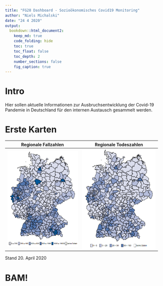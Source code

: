 ```yaml
---
title: "FG28 Dashboard - Sozioökonomisches Covid19 Monitoring"
author: "Niels Michalski"
date: "24 4 2020"
output: 
  bookdown::html_document2:
    keep_md: true
    code_folding: hide
    toc: true
    toc_float: false
    toc_depth: 2
    number_sections: false
    fig_caption: true
---
```




# Intro

Hier sollen aktuelle Informationen zur Ausbruchsentwicklung der Covid-19 Pandemie in Deutschland für den internen Austausch gesammelt werden. 

# Erste Karten

Regionale Fallzahlen       |  Regionale Todeszahlen
:-------------------------:|:-------------------------:
![](Fallzahlen_Regional.png)  |  ![](Todeszahlen_Regional.png)

Stand 20. April 2020




# BAM!




